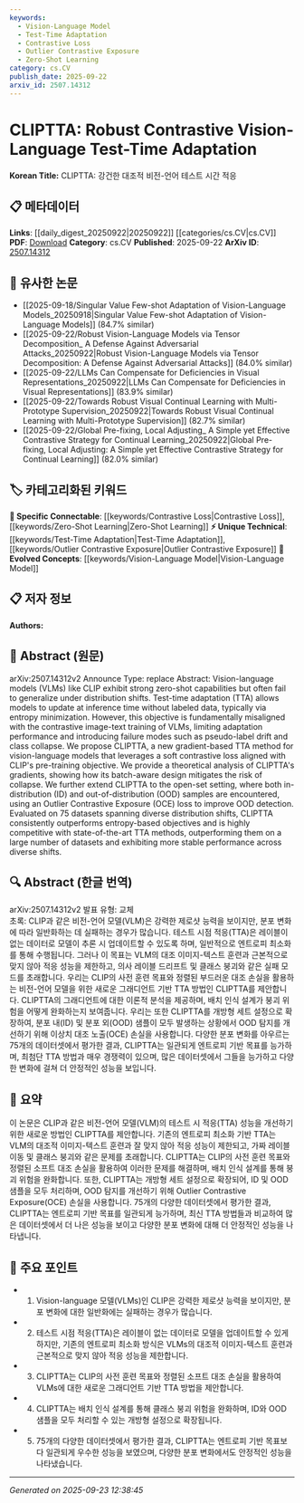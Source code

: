 ```yaml
---
keywords:
  - Vision-Language Model
  - Test-Time Adaptation
  - Contrastive Loss
  - Outlier Contrastive Exposure
  - Zero-Shot Learning
category: cs.CV
publish_date: 2025-09-22
arxiv_id: 2507.14312
---
```


<!-- KEYWORD_LINKING_METADATA:
{
  "processed_timestamp": "2025-09-23T12:38:45.761013",
  "vocabulary_version": "1.0",
  "selected_keywords": [
    "Vision-Language Model",
    "Test-Time Adaptation",
    "Contrastive Loss",
    "Outlier Contrastive Exposure",
    "Zero-Shot Learning"
  ],
  "rejected_keywords": [],
  "similarity_scores": {
    "Vision-Language Model": 0.85,
    "Test-Time Adaptation": 0.78,
    "Contrastive Loss": 0.8,
    "Outlier Contrastive Exposure": 0.77,
    "Zero-Shot Learning": 0.82
  },
  "extraction_method": "AI_prompt_based",
  "budget_applied": true,
  "candidates_json": {
    "candidates": [
      {
        "surface": "Vision-language models",
        "canonical": "Vision-Language Model",
        "aliases": [
          "VLMs"
        ],
        "category": "evolved_concepts",
        "rationale": "Vision-language models are central to the paper's theme and connect well with multimodal and zero-shot learning concepts.",
        "novelty_score": 0.45,
        "connectivity_score": 0.88,
        "specificity_score": 0.7,
        "link_intent_score": 0.85
      },
      {
        "surface": "Test-time adaptation",
        "canonical": "Test-Time Adaptation",
        "aliases": [
          "TTA"
        ],
        "category": "unique_technical",
        "rationale": "Test-time adaptation is a unique concept introduced in the paper, crucial for understanding the proposed method.",
        "novelty_score": 0.75,
        "connectivity_score": 0.65,
        "specificity_score": 0.8,
        "link_intent_score": 0.78
      },
      {
        "surface": "Contrastive loss",
        "canonical": "Contrastive Loss",
        "aliases": [
          "soft contrastive loss"
        ],
        "category": "specific_connectable",
        "rationale": "Contrastive loss is a key component of the proposed method, linking to broader contrastive learning techniques.",
        "novelty_score": 0.5,
        "connectivity_score": 0.82,
        "specificity_score": 0.72,
        "link_intent_score": 0.8
      },
      {
        "surface": "Outlier Contrastive Exposure",
        "canonical": "Outlier Contrastive Exposure",
        "aliases": [
          "OCE loss"
        ],
        "category": "unique_technical",
        "rationale": "Outlier Contrastive Exposure is a novel loss function introduced for improving OOD detection, specific to this work.",
        "novelty_score": 0.8,
        "connectivity_score": 0.6,
        "specificity_score": 0.85,
        "link_intent_score": 0.77
      },
      {
        "surface": "Zero-shot capabilities",
        "canonical": "Zero-Shot Learning",
        "aliases": [
          "zero-shot"
        ],
        "category": "specific_connectable",
        "rationale": "Zero-shot capabilities are crucial for understanding the performance of vision-language models under distribution shifts.",
        "novelty_score": 0.4,
        "connectivity_score": 0.85,
        "specificity_score": 0.68,
        "link_intent_score": 0.82
      }
    ],
    "ban_list_suggestions": [
      "entropy minimization",
      "pseudo-label drift",
      "class collapse"
    ]
  },
  "decisions": [
    {
      "candidate_surface": "Vision-language models",
      "resolved_canonical": "Vision-Language Model",
      "decision": "linked",
      "scores": {
        "novelty": 0.45,
        "connectivity": 0.88,
        "specificity": 0.7,
        "link_intent": 0.85
      }
    },
    {
      "candidate_surface": "Test-time adaptation",
      "resolved_canonical": "Test-Time Adaptation",
      "decision": "linked",
      "scores": {
        "novelty": 0.75,
        "connectivity": 0.65,
        "specificity": 0.8,
        "link_intent": 0.78
      }
    },
    {
      "candidate_surface": "Contrastive loss",
      "resolved_canonical": "Contrastive Loss",
      "decision": "linked",
      "scores": {
        "novelty": 0.5,
        "connectivity": 0.82,
        "specificity": 0.72,
        "link_intent": 0.8
      }
    },
    {
      "candidate_surface": "Outlier Contrastive Exposure",
      "resolved_canonical": "Outlier Contrastive Exposure",
      "decision": "linked",
      "scores": {
        "novelty": 0.8,
        "connectivity": 0.6,
        "specificity": 0.85,
        "link_intent": 0.77
      }
    },
    {
      "candidate_surface": "Zero-shot capabilities",
      "resolved_canonical": "Zero-Shot Learning",
      "decision": "linked",
      "scores": {
        "novelty": 0.4,
        "connectivity": 0.85,
        "specificity": 0.68,
        "link_intent": 0.82
      }
    }
  ]
}
-->

# CLIPTTA: Robust Contrastive Vision-Language Test-Time Adaptation

**Korean Title:** CLIPTTA: 강건한 대조적 비전-언어 테스트 시간 적응

## 📋 메타데이터

**Links**: [[daily_digest_20250922|20250922]] [[categories/cs.CV|cs.CV]]
**PDF**: [Download](https://arxiv.org/pdf/2507.14312.pdf)
**Category**: cs.CV
**Published**: 2025-09-22
**ArXiv ID**: [2507.14312](https://arxiv.org/abs/2507.14312)

## 🔗 유사한 논문
- [[2025-09-18/Singular Value Few-shot Adaptation of Vision-Language Models_20250918|Singular Value Few-shot Adaptation of Vision-Language Models]] (84.7% similar)
- [[2025-09-22/Robust Vision-Language Models via Tensor Decomposition_ A Defense Against Adversarial Attacks_20250922|Robust Vision-Language Models via Tensor Decomposition: A Defense Against Adversarial Attacks]] (84.0% similar)
- [[2025-09-22/LLMs Can Compensate for Deficiencies in Visual Representations_20250922|LLMs Can Compensate for Deficiencies in Visual Representations]] (83.9% similar)
- [[2025-09-22/Towards Robust Visual Continual Learning with Multi-Prototype Supervision_20250922|Towards Robust Visual Continual Learning with Multi-Prototype Supervision]] (82.7% similar)
- [[2025-09-22/Global Pre-fixing, Local Adjusting_ A Simple yet Effective Contrastive Strategy for Continual Learning_20250922|Global Pre-fixing, Local Adjusting: A Simple yet Effective Contrastive Strategy for Continual Learning]] (82.0% similar)

## 🏷️ 카테고리화된 키워드
**🔗 Specific Connectable**: [[keywords/Contrastive Loss|Contrastive Loss]], [[keywords/Zero-Shot Learning|Zero-Shot Learning]]
**⚡ Unique Technical**: [[keywords/Test-Time Adaptation|Test-Time Adaptation]], [[keywords/Outlier Contrastive Exposure|Outlier Contrastive Exposure]]
**🚀 Evolved Concepts**: [[keywords/Vision-Language Model|Vision-Language Model]]

## 📋 저자 정보

**Authors:** 

## 📄 Abstract (원문)

arXiv:2507.14312v2 Announce Type: replace 
Abstract: Vision-language models (VLMs) like CLIP exhibit strong zero-shot capabilities but often fail to generalize under distribution shifts. Test-time adaptation (TTA) allows models to update at inference time without labeled data, typically via entropy minimization. However, this objective is fundamentally misaligned with the contrastive image-text training of VLMs, limiting adaptation performance and introducing failure modes such as pseudo-label drift and class collapse. We propose CLIPTTA, a new gradient-based TTA method for vision-language models that leverages a soft contrastive loss aligned with CLIP's pre-training objective. We provide a theoretical analysis of CLIPTTA's gradients, showing how its batch-aware design mitigates the risk of collapse. We further extend CLIPTTA to the open-set setting, where both in-distribution (ID) and out-of-distribution (OOD) samples are encountered, using an Outlier Contrastive Exposure (OCE) loss to improve OOD detection. Evaluated on 75 datasets spanning diverse distribution shifts, CLIPTTA consistently outperforms entropy-based objectives and is highly competitive with state-of-the-art TTA methods, outperforming them on a large number of datasets and exhibiting more stable performance across diverse shifts.

## 🔍 Abstract (한글 번역)

arXiv:2507.14312v2 발표 유형: 교체  
초록: CLIP과 같은 비전-언어 모델(VLM)은 강력한 제로샷 능력을 보이지만, 분포 변화에 따라 일반화하는 데 실패하는 경우가 많습니다. 테스트 시점 적응(TTA)은 레이블이 없는 데이터로 모델이 추론 시 업데이트할 수 있도록 하며, 일반적으로 엔트로피 최소화를 통해 수행됩니다. 그러나 이 목표는 VLM의 대조 이미지-텍스트 훈련과 근본적으로 맞지 않아 적응 성능을 제한하고, 의사 레이블 드리프트 및 클래스 붕괴와 같은 실패 모드를 초래합니다. 우리는 CLIP의 사전 훈련 목표와 정렬된 부드러운 대조 손실을 활용하는 비전-언어 모델을 위한 새로운 그래디언트 기반 TTA 방법인 CLIPTTA를 제안합니다. CLIPTTA의 그래디언트에 대한 이론적 분석을 제공하며, 배치 인식 설계가 붕괴 위험을 어떻게 완화하는지 보여줍니다. 우리는 또한 CLIPTTA를 개방형 세트 설정으로 확장하여, 분포 내(ID) 및 분포 외(OOD) 샘플이 모두 발생하는 상황에서 OOD 탐지를 개선하기 위해 이상치 대조 노출(OCE) 손실을 사용합니다. 다양한 분포 변화를 아우르는 75개의 데이터셋에서 평가한 결과, CLIPTTA는 일관되게 엔트로피 기반 목표를 능가하며, 최첨단 TTA 방법과 매우 경쟁력이 있으며, 많은 데이터셋에서 그들을 능가하고 다양한 변화에 걸쳐 더 안정적인 성능을 보입니다.

## 📝 요약

이 논문은 CLIP과 같은 비전-언어 모델(VLM)의 테스트 시 적응(TTA) 성능을 개선하기 위한 새로운 방법인 CLIPTTA를 제안합니다. 기존의 엔트로피 최소화 기반 TTA는 VLM의 대조적 이미지-텍스트 훈련과 잘 맞지 않아 적응 성능이 제한되고, 가짜 레이블 이동 및 클래스 붕괴와 같은 문제를 초래합니다. CLIPTTA는 CLIP의 사전 훈련 목표와 정렬된 소프트 대조 손실을 활용하여 이러한 문제를 해결하며, 배치 인식 설계를 통해 붕괴 위험을 완화합니다. 또한, CLIPTTA는 개방형 세트 설정으로 확장되어, ID 및 OOD 샘플을 모두 처리하며, OOD 탐지를 개선하기 위해 Outlier Contrastive Exposure(OCE) 손실을 사용합니다. 75개의 다양한 데이터셋에서 평가한 결과, CLIPTTA는 엔트로피 기반 목표를 일관되게 능가하며, 최신 TTA 방법들과 비교하여 많은 데이터셋에서 더 나은 성능을 보이고 다양한 분포 변화에 대해 더 안정적인 성능을 나타냅니다.

## 🎯 주요 포인트

- 1. Vision-language 모델(VLMs)인 CLIP은 강력한 제로샷 능력을 보이지만, 분포 변화에 대한 일반화에는 실패하는 경우가 많습니다.
- 2. 테스트 시점 적응(TTA)은 레이블이 없는 데이터로 모델을 업데이트할 수 있게 하지만, 기존의 엔트로피 최소화 방식은 VLMs의 대조적 이미지-텍스트 훈련과 근본적으로 맞지 않아 적응 성능을 제한합니다.
- 3. CLIPTTA는 CLIP의 사전 훈련 목표와 정렬된 소프트 대조 손실을 활용하여 VLMs에 대한 새로운 그래디언트 기반 TTA 방법을 제안합니다.
- 4. CLIPTTA는 배치 인식 설계를 통해 클래스 붕괴 위험을 완화하며, ID와 OOD 샘플을 모두 처리할 수 있는 개방형 설정으로 확장됩니다.
- 5. 75개의 다양한 데이터셋에서 평가한 결과, CLIPTTA는 엔트로피 기반 목표보다 일관되게 우수한 성능을 보였으며, 다양한 분포 변화에서도 안정적인 성능을 나타냈습니다.


---

*Generated on 2025-09-23 12:38:45*
